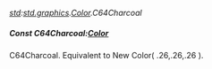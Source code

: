 _[std](../../modules/std/std-module.md):[std.graphics](../../modules/std/std-graphics.md).[Color](../../modules/std/std-graphics-color.md).C64Charcoal_
##### Const C64Charcoal:[Color](../../modules/std/std-graphics-color.md)
C64Charcoal. Equivalent to New Color( .26,.26,.26 ).
